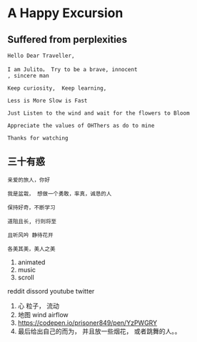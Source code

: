 # A Happy Excursion

## Suffered from perplexities
```
Hello Dear Traveller, 

I am Julito。 Try to be a brave, innocent
, sincere man

Keep curiosity,  Keep learning, 

Less is More Slow is Fast  

Just Listen to the wind and wait for the flowers to Bloom

Appreciate the values of OHThers as do to mine

Thanks for watching
```

## 三十有惑
```
亲爱的旅人，你好

我是盆栽， 想做一个勇敢，率真，诚恳的人
 
保持好奇，不断学习

道阻且长, 行则将至

且听风吟 静待花开

各美其美，美人之美

```

1. animated
2. music
3. scroll

 reddit dissord youtube twitter 


1. 心 粒子， 流动
2. 地图 wind airflow
3. https://codepen.io/prisoner849/pen/YzPWGRY
4. 最后给出自己的而为， 并且放一些烟花， 或者跳舞的人。。
